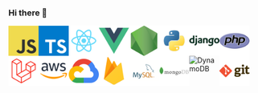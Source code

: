 ### Hi there 👋


<img align="left" alt="JavaScript" width="60px" src="https://raw.githubusercontent.com/github/explore/main/topics/javascript/javascript.png" />
<img align="left" alt="TypeScript" width="60px" src="https://raw.githubusercontent.com/github/explore/main/topics/typescript/typescript.png" />
<img align="left" alt="React" width="60px" src="https://raw.githubusercontent.com/github/explore/main/topics/react/react.png" />
<img align="left" alt="Vue.js" width="60px" src="https://raw.githubusercontent.com/github/explore/main/topics/vue/vue.png" />
<img align="left" alt="Node.js" width="60px" src="https://raw.githubusercontent.com/github/explore/main/topics/nodejs/nodejs.png" />
<img align="left" alt="Django" width="60px" src="https://raw.githubusercontent.com/github/explore/main/topics/python/python.png" />
<img align="left" alt="Django" width="60px" src="https://raw.githubusercontent.com/github/explore/main/topics/django/django.png" />
<img align="left" alt="Django" width="60px" src="https://raw.githubusercontent.com/github/explore/main/topics/php/php.png" />
<img align="left" alt="Laravel" width="60px" src="https://raw.githubusercontent.com/github/explore/main/topics/laravel/laravel.png" />
<img align="left" alt="AWS" width="60px" src="https://raw.githubusercontent.com/github/explore/main/topics/aws/aws.png" />
<img align="left" alt="GCP" width="60px" src="https://raw.githubusercontent.com/github/explore/main/topics/google-cloud/google-cloud.png" />
<img align="left" alt="Firebase" width="60px" src="https://raw.githubusercontent.com/github/explore/main/topics/firebase/firebase.png" />
<img align="left" alt="MySQL" width="60px" src="https://raw.githubusercontent.com/github/explore/main/topics/mysql/mysql.png" />
<img align="left" alt="MongoDB" width="60px" src="https://raw.githubusercontent.com/github/explore/main/topics/mongodb/mongodb.png" />
<img align="left" alt="DynamoDB" width="60px" src="https://cdn.iconscout.com/icon/free/png-256/amazon-dynamodb-1869449-1583149.png" />
<img align="left" alt="Git" width="60px" src="https://raw.githubusercontent.com/github/explore/main/topics/git/git.png" />


<!--

Here are some ideas to get you started:

- 🔭 I’m currently working on ...
- 🌱 I’m currently learning ...
- 👯 I’m looking to collaborate on ...
- 🤔 I’m looking for help with ...
- 💬 Ask me about ...
- 📫 How to reach me: ...
- 😄 Pronouns: ...
- ⚡ Fun fact: ...
-->
